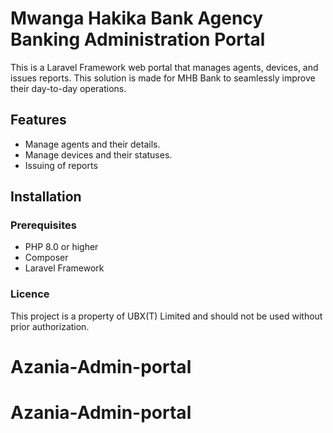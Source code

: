 # Mwanga Hakika Bank Agency Banking Administration Portal

This is a Laravel Framework web portal that manages agents, devices, and issues reports. This solution is made for MHB
Bank to seamlessly improve their day-to-day operations.

## Features

- Manage agents and their details.
- Manage devices and their statuses.
- Issuing of reports

## Installation

### Prerequisites

- PHP 8.0 or higher
- Composer
- Laravel Framework

### Licence

This project is a property of UBX(T) Limited and should not be used without prior authorization.
# Azania-Admin-portal
# Azania-Admin-portal
